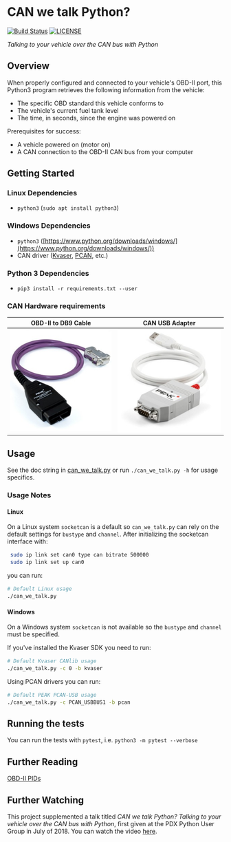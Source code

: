 # CAN we talk Python?
[![Build Status](https://travis-ci.org/shnewto/can-we-talk.svg?branch=master)](https://travis-ci.org/shnewto/can-we-talk)
[![LICENSE](https://img.shields.io/badge/license-MIT-blue.svg)](LICENSE)

_Talking to your vehicle over the CAN bus with Python_

## Overview

When properly configured and connected to your vehicle's OBD-II port, this Python3 program retrieves the following information from the vehicle:

* The specific OBD standard this vehicle conforms to
* The vehicle's current fuel tank level
* The time, in seconds, since the engine was powered on

Prerequisites for success:

* A vehicle powered on (motor on)
* A CAN connection to the OBD-II CAN bus from your computer

## Getting Started

### Linux Dependencies

* `python3` (`sudo apt install python3`)

### Windows Dependencies

* `python3` ([https://www.python.org/downloads/windows/](https://www.python.org/downloads/windows/))
* CAN driver ([Kvaser](https://www.kvaser.com/developer/canlib-sdk/), [PCAN](https://www.peak-system.com/PCAN-USB.199.0.html?&L=1), etc.)

### Python 3 Dependencies

* `pip3 install -r requirements.txt --user`

### CAN Hardware requirements

| OBD-II to DB9 Cable | CAN USB Adapter |
|---|---|
| [<img src="assets/obd_to_db9.jpg">](https://gridconnect.com/obd2-cable.html) | [<img src="assets/peak_can_usb.jpg">](https://gridconnect.com/can-usb.html) |

<!-- ### Alternatively...

| _Serial_ Diagnostics Kit |
|---|
| [<img src="assets/diagnostics_kit.jpg">](https://www.sparkfun.com/products/10769) | -->

## Usage

See the doc string in [can_we_talk.py](can_we_talk.py) or run `./can_we_talk.py -h` for usage
specifics.

### Usage Notes

#### Linux

On a Linux system `socketcan` is a default so `can_we_talk.py` can rely on the default settings
for `bustype` and `channel`. After initializing the socketcan interface with:

```bash
 sudo ip link set can0 type can bitrate 500000
 sudo ip link set up can0
```

you can run:

```bash
# Default Linux usage
./can_we_talk.py
```

#### Windows

On a Windows system `socketcan` is not available so the `bustype` and `channel` must be specified.

If you've installed the Kvaser SDK you need to run:

```bash
# Default Kvaser CANlib usage
./can_we_talk.py -c 0 -b kvaser
```

Using PCAN drivers you can run:

```bash
# Default PEAK PCAN-USB usage
./can_we_talk.py -c PCAN_USBBUS1 -b pcan
```

## Running the tests

You can run the tests with `pytest`, i.e. `python3 -m pytest --verbose`

## Further Reading

[OBD-II PIDs](https://en.wikipedia.org/wiki/OBD-II_PIDs)

## Further Watching

This project supplemented a talk titled _CAN we talk Python? Talking to your vehicle over the CAN bus with Python_, first
given at the PDX Python User Group in July of 2018.  You can watch the video [here](https://www.youtube.com/watch?v=r1QgGO23ob4).
